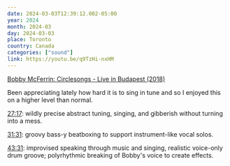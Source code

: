 ```yaml
---
date: 2024-03-03T12:39:12.002-05:00
year: 2024
month: 2024-03
day: 2024-03-03
place: Toronto
country: Canada
categories: ["sound"]
link: https://youtu.be/q9TzHi-nxHM
---
```

[Bobby McFerrin: Circlesongs - Live in Budapest (2018)](https://youtu.be/q9TzHi-nxHM)

Been appreciating lately how hard it is to sing in tune and so I enjoyed this on a higher level than normal.

[27:17](https://youtu.be/q9TzHi-nxHM?t=1637s): wildly precise abstract tuning, singing, and gibberish without turning into a mess.

[31:31](https://youtu.be/q9TzHi-nxHM?t=1891): groovy bass-y beatboxing to support instrument-like vocal solos.

[43:31](https://youtu.be/q9TzHi-nxHM?t=2611): improvised speaking through music and singing, realistic voice-only drum groove; polyrhythmic breaking of Bobby's voice to create effects.
